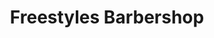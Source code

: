 ---
title: "Freestyles Barbershop"
url: /cleveland-heights/freestyles-barbershop/
shop: hairdresser
---